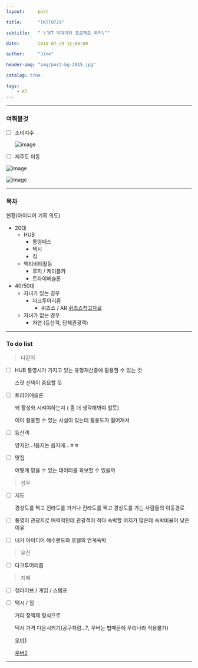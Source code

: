 ```yaml
---
layout:     post

title:      "[KT]0729"

subtitle:   " \"KT 빅데이터 프로젝트 회의\""

date:       2018-07-29 12:00:00

author:     "Jine"

header-img: "img/post-bg-2015.jpg"

catalog: true

tags:
    - KT
---
```




-----

### 여쭤볼것

- [ ] 소비지수

  ![image](https://user-images.githubusercontent.com/33712866/43363191-146f2748-933a-11e8-838a-42a138360512.png)

- [ ] 제주도 이동

![image](https://user-images.githubusercontent.com/33712866/43363210-b65f037a-933a-11e8-8669-d870e1a0fc5f.png)



![image](https://user-images.githubusercontent.com/33712866/43363211-c10c6c68-933a-11e8-8efa-cd1be3fd00fe.png)



-----

### 목차



현황(아이디어 기획 의도)



- 20대
  - HUB
    - 통영패스
    - 택시
    - 짐
  - 액티비티활동
    - 루지 / 케이블카
    - 트라이에슬론
- 40/50대
  - 자녀가 있는 경우
    - 다크투어리즘
      - 퀴즈쇼 / AR   [퀴즈쇼참고자료](https://m.post.naver.com/viewer/postView.nhn?volumeNo=15894934&memberNo=15460786)
  - 자녀가 없는 경우
    - 자연 (등산객, 단체관광객)



-----

### To do list



> 다같이

- [ ] HUB 
     통영시가 가지고 있는 유형재산중에 활용할 수 있는 것

     스팟 선택이 중요할 듯

- [ ] 트라이애슬론

   왜 활성화 시켜야하는지 ( 좀 더 생각해봐야 할듯)

   이미 활용할 수 있는 시설이 있는데 활용도가 떨어져서

- [ ] 등산객

   양지만...!음지는 음지에...ㅎㅎ

- [ ] 맛집

   어떻게 믿을 수 있는 데이터를 확보할 수 있을까



> 성우

- [ ] 지도

  경상도를 찍고 전라도를 가거나 전라도를 찍고 경상도를 가는 사람들의 이동경로

- [ ] 통영이 관광지로 매력적인데 관광객이 적다
  숙박할 여지가 많은데 숙박비율이 낮은 이유

- [ ] 내가 아이디어 해수랜드와 호텔의 연계숙박



> 유진

- [ ] 다크투어리즘



> 지혜

- [ ] 잼라이브 / 게임 / 스탬프

- [ ] 택시 / 짐

  거리 정액제 형식으로 

  택시 가격 다운시키기(공구처럼...?, 우버는 법때문에 우리나라 적용불가)

  [우버1](https://www.bbc.com/korean/resources/idt-sh/ride_sharing_korean)

  [우버2](https://news.joins.com/article/22413203)






------




